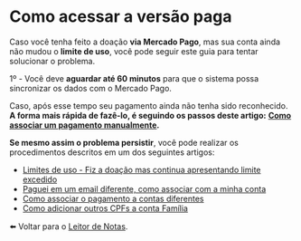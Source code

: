 # Como acessar a versão paga

Caso você tenha feito a doação **via Mercado Pago**, mas sua conta ainda não mudou o **limite de uso**, você pode seguir este guia para tentar solucionar o problema.

1º - Você deve **aguardar até 60 minutos** para que o sistema possa sincronizar os dados com o Mercado Pago.

Caso, após esse tempo seu pagamento ainda não tenha sido reconhecido.\
**A forma mais rápida de fazê-lo, é seguindo os passos deste artigo:** [**Como associar um pagamento manualmente**](como-associar-um-pagamento-manualmente.md)**.**

**Se mesmo assim o problema persistir**, você pode realizar os procedimentos descritos em um dos seguintes artigos:

- [Limites de uso - Fiz a doação mas continua apresentando limite excedido](limites-de-uso-fiz-a-doacao-mas-continua-apresentando-limite-excedido.md)
- [Paguei em um email diferente, como associar com a minha conta](paguei-em-um-email-diferente-como-associar-com-a-minha-conta.md)
- [Como associar o pagamento a contas diferentes](paguei-em-um-email-diferente-como-associar-com-a-minha-conta.md)
- [Como adicionar outros CPFs a conta Família](como-adicionar-outros-cpfs-a-conta-familia.md)

⬅️ Voltar para o [Leitor de Notas](https://leitordenotas.com.br/).
